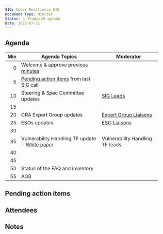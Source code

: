 ```yaml
---
SIG: Cyber Resilience SIG
Document type: Minutes
Status: 🗓️ Proposed agenda
Date: 2025-07-21
---
```


##  Agenda


| Min | Agenda Topics | Moderator |
| --: | ----- | --- |
|   0 | Welcome & approve [previous minutes](#) |  |
|   5 | [Pending action items](#pending-action-items) from last SIG call |  |
|  10 | Steering & Spec Committee updates | [SIG Leads][] |
|  15 | | |
|  20 | CRA Expert Group updates | [Expert Group Liaisons][] |
|  25 | ESOs updates | [ESO Liaisons][] |
|  30 | | |
|  35 | Vulnerability Handling TF update - [White paper](https://github.com/orcwg/orcwg/pull/150)  | Vulnerability Handling TF leads |
|  40 | | |
|  45 | | |
|  50 | Status of the FAQ and inventory| |
|  55 | AOB | |

## Pending action items


## Attendees


## Notes

[SIG Leads]: https://github.com/orcwg/orcwg/tree/main/cyber-resilience-sig#leads
[ESO Liaisons]: https://github.com/orcwg/orcwg/tree/main/cyber-resilience-sig#cen-cenelec-wg-9
[Expert Group Liaisons]: https://github.com/orcwg/orcwg/tree/main/cyber-resilience-sig#cra-expert-group

  

